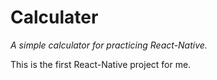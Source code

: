# Calculater

*A simple calculator for practicing React-Native.*

This is the first React-Native project for me.
